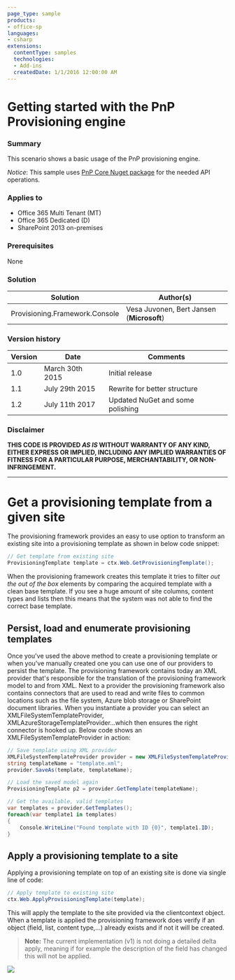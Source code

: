 ```yaml
---
page_type: sample
products:
- office-sp
languages:
- csharp
extensions:
  contentType: samples
  technologies:
  - Add-ins
  createdDate: 1/1/2016 12:00:00 AM
---
```

# Getting started with the PnP Provisioning engine #

### Summary ###
This scenario shows a basic usage of the PnP provisioning engine. 

*Notice*: This sample uses [PnP Core Nuget package](https://github.com/OfficeDev/PnP-sites-core) for the needed API operations.

### Applies to ###
-  Office 365 Multi Tenant (MT)
-  Office 365 Dedicated (D)
-  SharePoint 2013 on-premises

### Prerequisites ###
None

### Solution ###
Solution | Author(s)
---------|----------
Provisioning.Framework.Console | Vesa Juvonen, Bert Jansen (**Microsoft**)

### Version history ###
Version  | Date | Comments
---------| -----| --------
1.0  | March 30th 2015 | Initial release
1.1  | July 29th 2015 | Rewrite for better structure
1.2  | July 11th 2017 | Updated NuGet and some polishing

### Disclaimer ###
**THIS CODE IS PROVIDED *AS IS* WITHOUT WARRANTY OF ANY KIND, EITHER EXPRESS OR IMPLIED, INCLUDING ANY IMPLIED WARRANTIES OF FITNESS FOR A PARTICULAR PURPOSE, MERCHANTABILITY, OR NON-INFRINGEMENT.**


----------

# Get a provisioning template from a given site #
The provisioning framework provides an easy to use option to transform an existing site into a provisioning template as shown in below code snippet:

```C#
// Get template from existing site
ProvisioningTemplate template = ctx.Web.GetProvisioningTemplate();
```

When the provisioning framework creates this template it tries to filter *out the out of the box* elements by comparing the acquired template with a clean base template. If you see a huge amount of site columns, content types and lists then this means that the system was not able to find the correct base template.


## Persist, load and enumerate provisioning templates ##
Once you've used the above method to create a provisioning template or when you've manually created one you can use one of our providers to persist the template. The provisioning framework contains today an XML provider that's responsible for the translation of the provisioning framework model to and from XML. Next to a provider the provisioning framework also contains connectors that are used to read and write files to common locations such as the file system, Azure blob storage or SharePoint document libraries. When you instantiate a provider you can select an XMLFileSystemTemplateProvider, XMLAzureStorageTemplateProvider...which then ensures the right connector is hooked up. Below code shows an XMLFileSystemTemplateProvider in action:

```C#
// Save template using XML provider
XMLFileSystemTemplateProvider provider = new XMLFileSystemTemplateProvider(@"c:\temp\pnpprovisioningdemo", "");
string templateName = "template.xml";
provider.SaveAs(template, templateName);

// Load the saved model again
ProvisioningTemplate p2 = provider.GetTemplate(templateName);

// Get the available, valid templates
var templates = provider.GetTemplates();
foreach(var template1 in templates)
{
    Console.WriteLine("Found template with ID {0}", template1.ID);
}
```

## Apply a provisioning template to a site ## 
Applying a provisioning template on top of an existing site is done via single line of code:

```C#
// Apply template to existing site
ctx.Web.ApplyProvisioningTemplate(template);
```

This will apply the template to the site provided via the clientcontext object. When a template is applied the provisioning framework does verify if an object (field, list, content type,...) already exists and if not it will be created. 

> **Note:**
> The current implementation (v1) is not doing a detailed delta apply, meaning if for example the description of the field has changed this will not be applied. 


<img src="https://telemetry.sharepointpnp.com/pnp/samples/Provisioning.Framework.Console" />